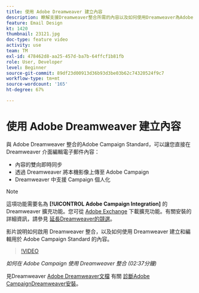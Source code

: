 ```yaml
---
title: 使用 Adobe Dreamweaver 建立內容
description: 瞭解支援Dreamweaver整合所需的內容以及如何使用Dreamweaver為Adobe Campaign Standard建立和編輯內容。
feature: Email Design
kt: 1420
thumbnail: 23121.jpg
doc-type: feature video
activity: use
team: TM
exl-id: 478462d8-aa25-457d-ba7b-64ffcf1b81fb
role: User, Developer
level: Beginner
source-git-commit: 89df23d00913d36b93d3be03b62c74320524f9c7
workflow-type: tm+mt
source-wordcount: '165'
ht-degree: 67%

---
```


# 使用 Adobe Dreamweaver 建立內容

與 Adobe Dreamweaver 整合的Adobe Campaign Standard，可以讓您直接在 Dreamweaver 介面編輯電子郵件內容：

* 內容的雙向即時同步
* 透過 Dreamweaver 將本機影像上傳至 Adobe Campaign
* Dreamweaver 中支援 Campaign 個人化

>[!NOTE]
>
>這項功能需要名為 **[!UICONTROL Adobe Campaign Integration]** 的 Dreamweaver 擴充功能。您可從 [Adobe Exchange](https://exchange.adobe.com/creativecloud.html#search) 下載擴充功能。有關安裝的詳細資訊，請參見 [延長Dreamweaver的競選](https://helpx.adobe.com/tw/dreamweaver/using/working-with-dreamweaver-and-campaign.html)。

影片說明如何啟用 Dreamweaver 整合，以及如何使用 Dreamweaver 建立和編輯用於 Adobe Campaign Standard 的內容。

>[!VIDEO](https://video.tv.adobe.com/v/23121?quality=12&learn=on)

*如何在 Adobe Campaign 使用 Dreamweaver 整合 (02:37分鐘)*

見Dreamweaver [Adobe Dreamweaver文檔](https://helpx.adobe.com/tw/dreamweaver/using/working-with-dreamweaver-and-campaign.html) 有關 [診斷Adobe CampaignDreamweaver安裝](https://helpx.adobe.com/tw/dreamweaver/kb/dreamweaver-campaign-integration-issue.html)。
